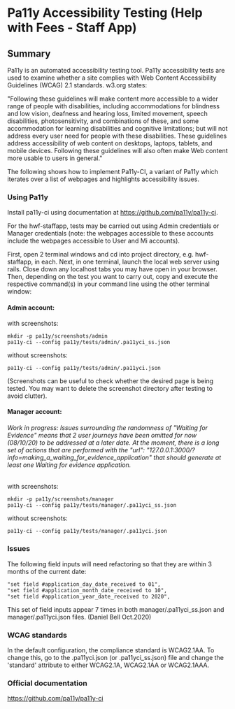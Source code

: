 # Pa11y Accessibility Testing (Help with Fees - Staff App)

## Summary
Pa11y is an automated accessibility testing tool.
Pa11y accessibility tests are used to examine whether a site complies with Web Content Accessibility Guidelines (WCAG) 
2.1 standards. w3.org states:

"Following these guidelines will make content more accessible to a wider range of people 
with disabilities, including accommodations for blindness and low vision, deafness and hearing loss, limited movement, 
speech disabilities, photosensitivity, and combinations of these, and some accommodation for learning disabilities and 
cognitive limitations; but will not address every user need for people with these disabilities. These guidelines 
address accessibility of web content on desktops, laptops, tablets, and mobile devices. Following these guidelines will 
also often make Web content more usable to users in general."

The following shows how to implement Pa11y-CI, a variant of Pa11y which iterates over a list of
webpages and highlights accessibility issues.

### Using Pa11y

Install pa11y-ci using documentation at https://github.com/pa11y/pa11y-ci.

For the hwf-staffapp, tests may be carried out using Admin credentials or Manager credentials
(note: the webpages accessible to these accounts include the webpages accessible to User and Mi accounts).

First, open 2 terminal windows and cd into project directory, e.g. hwf-staffapp, in each. Next, in one terminal, 
launch the local web server using rails. 
Close down any localhost tabs you may have open in your browser.
Then, depending on the test you want to carry out, copy and execute the respective command(s) in your command line using
the other terminal window:

#### Admin account:

with screenshots:
```
mkdir -p pa11y/screenshots/admin     
pa11y-ci --config pa11y/tests/admin/.pa11yci_ss.json
```
without screenshots:
```
pa11y-ci --config pa11y/tests/admin/.pa11yci.json
```
(Screenshots can be useful to check whether the desired page is being tested. You may want to delete the screenshot 
directory after testing to avoid clutter).
#### Manager account:

###### Work in progress: Issues surrounding the randomness of "Waiting for Evidence" means that 2 user journeys have been omitted for now (08/10/20) to be addressed at a later date. At the moment, there is a long set of actions that are performed with the "url": "127.0.0.1:3000/?info=making_a_waiting_for_evidence_application" that should generate at least one Waiting for evidence application. 

with screenshots:
```
mkdir -p pa11y/screenshots/manager   
pa11y-ci --config pa11y/tests/manager/.pa11yci_ss.json
```
without screenshots:
```
pa11y-ci --config pa11y/tests/manager/.pa11yci.json
```

### Issues
The following field inputs will need refactoring so that they are within 3 months of the current date:
```
"set field #application_day_date_received to 01",
"set field #application_month_date_received to 10",
"set field #application_year_date_received to 2020",
```
This set of field inputs appear 7 times in both manager/.pa11yci_ss.json and manager/.pa11yci.json files.
(Daniel Bell Oct.2020)
### WCAG standards

In the default configuration, the compliance standard is WCAG2.1AA. To change this, go to the .pa11yci.json (or 
.pa11yci_ss.json) file and change the 'standard' attribute to either WCAG2.1A, WCAG2.1AA or WCAG2.1AAA.

### Official documentation

https://github.com/pa11y/pa11y-ci
